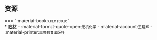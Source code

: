 ## 资源  
=== ":material-book:`CHEM10016`"  
    * [教材](https://api.hanximeng.com/lanzou/?url=https://cqu-openlib.lanzout.com/iQakZ2tm853a&type=down) - :material-format-quote-open:`无机化学` - :material-account:`王建辉` - :material-printer:`高等教育出版社`  